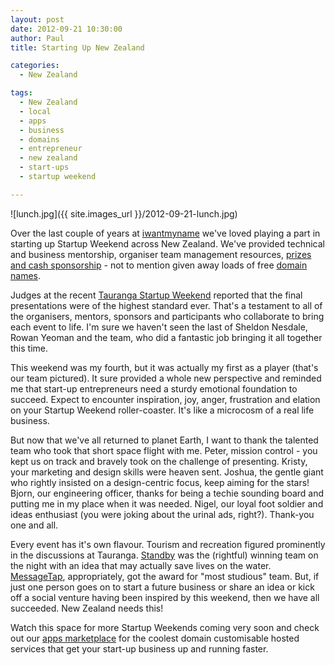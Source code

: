 ```yaml
---
layout: post
date: 2012-09-21 10:30:00
author: Paul
title: Starting Up New Zealand

categories:
  - New Zealand

tags:
  - New Zealand
  - local
  - apps
  - business
  - domains
  - entrepreneur
  - new zealand
  - start-ups
  - startup weekend

---
```


![lunch.jpg]({{ site.images_url }}/2012-09-21-lunch.jpg)

Over the last couple of years at [iwantmyname](https://iwantmyname.co.nz/) we've loved playing a part in starting up Startup Weekend across New Zealand. We've provided technical and business mentorship, organiser team management resources, [prizes and cash sponsorship](https://iwantmyname.co.nz/blog/2012/07/wonderful-wellington-startup-w.html) - not to mention given away loads of free [domain names](https://iwantmyname.co.nz/domains). 

Judges at the recent [Tauranga Startup Weekend](http://tauranga.startupweekend.org/) reported that the final presentations were of the highest standard ever. That's a testament to all of the organisers, mentors, sponsors and participants who collaborate to bring each event to life. I'm sure we haven't seen the last of Sheldon Nesdale, Rowan Yeoman and the team, who did a fantastic job bringing it all together this time.

This weekend was my fourth, but it was actually my first as a player (that's our team pictured). It sure provided a whole new perspective and reminded me that start-up entrepreneurs need a sturdy emotional foundation to succeed. Expect to encounter inspiration, joy, anger, frustration and elation on your Startup Weekend roller-coaster. It's like a microcosm of a real life business.

But now that we've all returned to planet Earth, I want to thank the talented team who took that short space flight with me. Peter, mission control - you kept us on track and bravely took on the challenge of presenting. Kristy, your marketing and design skills were heaven sent. Joshua, the gentle giant who rightly insisted on a design-centric focus, keep aiming for the stars! Bjorn, our engineering officer, thanks for being a techie sounding board and putting me in my place when it was needed. Nigel, our loyal foot soldier and ideas enthusiast (you were joking about the urinal ads, right?). Thank-you one and all.

Every event has it's own flavour. Tourism and recreation figured prominently in the discussions at Tauranga. [Standby](http://tauranga.startupweekend.org/2012/09/19/in-the-media-bay-of-plenty-times-article-about-the-winning-startup-at-tauranga-startup-weekend-2012/) was the (rightful) winning team on the night with an idea that may actually save lives on the water. [MessageTap](http://messagetap.me/), appropriately, got the award for "most studious" team. But, if just one person goes on to start a future business or share an idea or kick off a social venture having been inspired by this weekend, then we have all succeeded. New Zealand needs this!

Watch this space for more Startup Weekends coming very soon and check out our [apps marketplace](https://iwantmyname.co.nz/services) for the coolest domain customisable hosted services that get your start-up business up and running faster.
